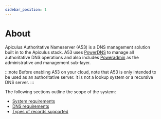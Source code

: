 ```yaml
---
sidebar_position: 1
---
```

# About

Apiculus Authoritative Nameserver (A53) is a DNS management solution built in to the Apiculus stack. A53 uses [PowerDNS](https://www.powerdns.com/) to manage all authoritative DNS operations and also includes [Poweradmin](https://poweradmin.org/) as the administrative and management sub-layer.

:::note
Before enabling A53 on your cloud, note that A53 is only intended to be used as an authoritative server. It is not a lookup system or a recursive DNS server.
:::

The following sections outline the scope of the system:

- [System requirements](https://docs.apiculus.com/hc/en-in/articles/13556031953949)
- [DNS requirements](https://docs.apiculus.com/hc/en-in/articles/13556136044829)
- [Types of records supported](https://docs.apiculus.com/hc/en-in/articles/13556296805021)